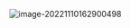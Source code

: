 ![image-20221110162900498](https://qiankun825.oss-cn-hangzhou.aliyuncs.com/img/image-20221110162900498.png)